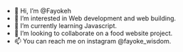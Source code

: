 - 👋 Hi, I’m @Fayokeh
- 👀 I’m interested in Web development and web building.
- 🌱 I’m currently learning Javascript.
- 💞️ I’m looking to collaborate on a food website project.
- 📫 You can reach me on instagram @fayoke_wisdom.

<!---
Fayokeh/Fayokeh is a ✨ special ✨ repository because its `README.md` (this file) appears on your GitHub profile.
You can click the Preview link to take a look at your changes.
--->
